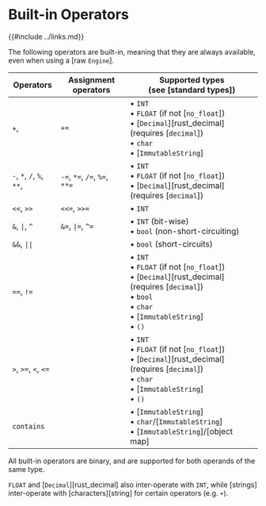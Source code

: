 Built-in Operators
==================

{{#include ../links.md}}

The following operators are built-in, meaning that they are always available,
even when using a [raw `Engine`].

| Operators                 | Assignment operators          | Supported types<br/>(see [standard types])                                                                                                                                                           |
| ------------------------- | ----------------------------- | ---------------------------------------------------------------------------------------------------------------------------------------------------------------------------------------------------- |
| `+`,                      | `+=`                          | &bull; `INT`<br/>&bull; `FLOAT` (if not [`no_float`])<br/>&bull; [`Decimal`][rust_decimal] (requires [`decimal`])<br/>&bull; `char`<br/>&bull; [`ImmutableString`]                                   |
| `-`, `*`, `/`, `%`, `**`, | `-=`, `*=`, `/=`, `%=`, `**=` | &bull; `INT`<br/>&bull; `FLOAT` (if not [`no_float`])<br/>&bull; [`Decimal`][rust_decimal] (requires [`decimal`])                                                                                    |
| `<<`, `>>`                | `<<=`, `>>=`                  | &bull; `INT`                                                                                                                                                                                         |
| `&`, <code>\|</code>, `^` | `&=`, <code>\|=</code>, `^=`  | &bull; `INT` (bit-wise)<br/>&bull; `bool` (non-short-circuiting)                                                                                                                                     |
| `&&`, <code>\|\|</code>   |                               | &bull; `bool` (short-circuits)                                                                                                                                                                       |
| `==`, `!=`                |                               | &bull; `INT`<br/>&bull; `FLOAT` (if not [`no_float`])<br/>&bull; [`Decimal`][rust_decimal] (requires [`decimal`])<br/>&bull; `bool`<br/>&bull; `char`<br/>&bull; [`ImmutableString`]<br/>&bull; `()` |
| `>`, `>=`, `<`, `<=`      |                               | &bull; `INT`<br/>&bull; `FLOAT` (if not [`no_float`])<br/>&bull; [`Decimal`][rust_decimal] (requires [`decimal`])<br/>&bull; `char`<br/>&bull; [`ImmutableString`]<br/>&bull; `()`                   |
| `contains`                |                               | &bull; [`ImmutableString`]<br/>&bull; `char`/[`ImmutableString`]<br/>&bull; [`ImmutableString`]/[object map]                                                                                         |

All built-in operators are binary, and are supported for both operands of the same type.

`FLOAT` and [`Decimal`][rust_decimal] also inter-operate with `INT`, while [strings] inter-operate
with [characters][string] for certain operators (e.g. `+`).
